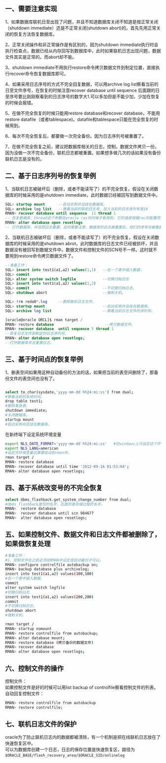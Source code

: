 

## 一、需要注意实现

1、如果数据库联机日至出现了问题，并且不知道数据库关闭不知道是按正常关闭（shutdown immediate）还是不正常关闭(shutdown abort)的。首先先用正常关闭的恢复方法恢复数据库。

2、正常关闭操作和非正常操作是有区别的，因为shutdown immediate执行时会执行检查点，数据已经从内存回写到数据库中，此时如果联机日志出现问题，数据文件其实是正常的。而abort却不能。

3、shutdown immediate不用执行restore命令拷贝数据文件到制定位置，直接执行recover命令恢复数据库即可。

4、如果采用日志序号的方式不完全回复数据，可以用archive log list察看当前的日至文件序号，在恢复的时候注意recover database until sequence 后面跟的日至序号要比刚刚察看到的日志序号的数字大1.可以多加但是不能少加，少加在恢复的时候会报错。

5、在做不完全恢复的时候只能用restore database和recover database，不能用restore datafile（或者tablespace)。datafile和tablespace只能在完全恢复的时候用到。

6、每次不完全恢复后，都要做一次完全备份。因为日志序列号被重置了。

7、在做不完全恢复之前，建议把数据库相关的日志，控制，数据文件拷贝一份。因为没做一次不完全备份，联机日志都被重置。如果想多做几次的话如果没有备份联机日志是没有的。

## <span id="20240506144841-89i2vua" style="display: none;"></span>二、基于日志序列号的恢复举例

1、当联机日志被破坏后（删除，或者不能读写了）的不完全恢复。假设在关闭数据库的时候采用的是shutdown immediate，此时数据已经被回写到数据文件中。

```sql
SQL> startup mount      --启动实例并且挂在数据库。
SQL> archive log list   --察看当前的联机日志号。加入当前的日志序列号是10
RMAN> recover database until sequence  11 thread 1
-- 恢复数据库，thread这个参数在oracle rac的时候才能用到，它的值是根据rac的配置而设置的，这里采用1.
RMAN> alter database open resetlogs
-- 打开数据库，并且把日志重置。此时需要注意，数据库的日志被重置后，他们的序号也被重置了，此时的日志序号是从1开始。所以在做一次不完全恢复后，应该给数据库做一次完全的备份。
```

2、当联机日志被破坏后（删除，或者不能读写了）的不完全恢复。假设在关闭数据库的时候采用的是shutdown abrot，此时数据库的日志文件已经被损坏，并且数据没有被回写到数据文件中。数据文件和控制文件的SCN号不一样。这时就不要用到restore命令拷贝数据文件了。

```sql
--准备工作：
SQL> insert into test1(a1,a2) values(1,1)   --在一个表中插入数据，
SQL> commit
SQL> alter system switch logfile            --切换归档日志
SQL> insert into test1(a1,a2) values(2,2)
SQL> commit                                 --不切换归档日志。
SQL> shutdown abort                         --强制关机。

SQL> !rm redo0*.log     --删除联机日志文件。
SQL> startup mount                          --启动实例并且挂在数据库。
SQL> archive log list                       --察看当前日志文件的序列号。

[oracle@oracle ORCL]$ rman target /
RMAN> restore database                       --拷贝数据文件。
RMAN> recover database  until sequence 5 thread 1  
--恢复日志文件到制定的日志序列号。
RMAN> alter database open resetlogs;
--打开数据库并且重置日志。
```

## 三、基于时间点的恢复举例

1、删表空间如果用这种自动备份的方法的话，如果把当前的表空间删除了，那备份文件的表空间也没有了。

```bash

select to_char(sysdate,'yyyy-mm-dd hh24:mi:ss') from dual;
#察看当前的系统时间。
drop table test1;
#删除某张表。
shutdown immediate;
#关闭数据库。
startup mount
#启动实例并且挂在数据库。
```

在新终端下设定系统环境变量

```bash
export NLS_DATE_FORMAT='yyyy-mm-dd hh24:mi:ss'   #在windows上只设定这个环境变量就可以了。
export NLS_LANG=american
#设定完环境变量后需要启动到rman中。
rman target /
RMAN> restore database
RMAN> recover database until time '2012-09-16 01:51:04';
RMAN> alter database open resetlogs;
```

## 四、基于系统改变号的不完全恢复

```bash
select dbms_flashback.get_system_change_number from dual;
#dbms_flashback是包的名字，后面的是存储过程的名字。
RMAN>  restore database
RMAN>  recover database until scn 984677
RMAN>  alter database open resetlogs;
```

## 五、如果控制文件、数据文件和日志文件都被删除了，如果做恢复处理

```bash
#准备工作：
#1、控制文件在之前必须在RMAN中设定成自动备份才可以。
RMAN> configure controlfile autobackup on;
RMAN> backup database plus archivelog;
insert into test1(a1,a2) values(100,100)
#在一个表中插入数据，
commit
alter system switch logfile
#切换归档日志
insert into test1(a1,a2) values(200,200)
commit
#不切换归档日志。
shutdown abort
#强制关机。

rman target /
RMAN> startup nomount
RMAN> restore controlfile from autobackup;
RMAN> alter database mount;
RMAN> restore database (拷贝备份的数据文件)
RMAN> recover database
RMAN> alter database open resetlogs;
```

## 六、控制文件的操作

控制文件：  
如果控制文件是好的时候可以用list backup of controlfile察看控制文件的列表。  
自动回复控制文件：

```bash
RMAN> restore controlfile from autobackup
RMAN> restore controlfile;
```

## 七、联机日志文件的保护

oracle为了防止联机日志内的数据都被清除，有一个机制是把在线联机日志放在了快速恢复区中。  
可以为数据库创建一个日志，日志的保存位置是快速恢复区，路径为`$ORACLE_BASE/flash_recovery_area/$ORACLE_SID/onlinelog`​

‍
